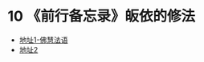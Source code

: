 # 10 《前行备忘录》皈依的修法

- [地址1-佛慧法语](https://fohuifayu.com/index.php/other-column/xiangguan-jinglun/lundian/qianxing-beiwanglu/8479-d40)
- [地址2](/refs/qxbwl/#%E4%B8%80-%E7%9A%88%E4%BE%9D)